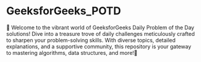 # GeeksforGeeks_POTD
🌟 Welcome to the vibrant world of GeeksforGeeks Daily Problem of the Day solutions! Dive into a treasure trove of daily challenges meticulously crafted to sharpen your problem-solving skills. With diverse topics, detailed explanations, and a supportive community, this repository is your gateway to mastering algorithms, data structures, and more!🚀
